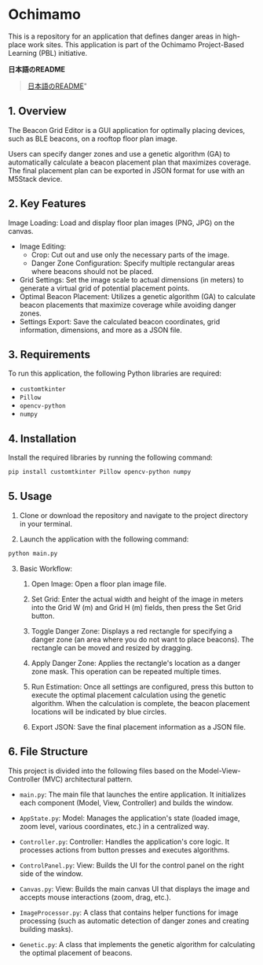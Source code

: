 # Ochimamo
This is a repository for an application that defines danger areas in high-place work sites. This application is part of the Ochimamo Project-Based Learning (PBL) initiative.

**日本語のREADME**
> <a href="./README/README_jp.md">日本語のREADME</a>"

## 1. Overview
The Beacon Grid Editor is a GUI application for optimally placing devices, such as BLE beacons, on a rooftop floor plan image.

Users can specify danger zones and use a genetic algorithm (GA) to automatically calculate a beacon placement plan that maximizes coverage. The final placement plan can be exported in JSON format for use with an M5Stack device.

## 2. Key Features
Image Loading: Load and display floor plan images (PNG, JPG) on the canvas.

- Image Editing:
    - Crop: Cut out and use only the necessary parts of the image.
    - Danger Zone Configuration: Specify multiple rectangular areas where beacons should not be placed.
- Grid Settings: Set the image scale to actual dimensions (in meters) to generate a virtual grid of potential placement points.
- Optimal Beacon Placement: Utilizes a genetic algorithm (GA) to calculate beacon placements that maximize coverage while avoiding danger zones.
- Settings Export: Save the calculated beacon coordinates, grid information, dimensions, and more as a JSON file.

## 3. Requirements
To run this application, the following Python libraries are required:
- `customtkinter`
- `Pillow`
- `opencv-python`
- `numpy`

## 4. Installation
Install the required libraries by running the following command:
```bash
pip install customtkinter Pillow opencv-python numpy
```

## 5. Usage
1. Clone or download the repository and navigate to the project directory in your terminal.

2. Launch the application with the following command:
```bash
python main.py
```
3. Basic Workflow:

    1. Open Image: Open a floor plan image file.

    2. Set Grid: Enter the actual width and height of the image in meters into the Grid W (m) and Grid H (m) fields, then press the Set Grid button.

    3. Toggle Danger Zone: Displays a red rectangle for specifying a danger zone (an area where you do not want to place beacons). The rectangle can be moved and resized by dragging.

    4. Apply Danger Zone: Applies the rectangle's location as a danger zone mask. This operation can be repeated multiple times.

    5. Run Estimation: Once all settings are configured, press this button to execute the optimal placement calculation using the genetic algorithm. When the calculation is complete, the beacon placement locations will be indicated by blue circles.

    6. Export JSON: Save the final placement information as a JSON file.

## 6. File Structure
This project is divided into the following files based on the Model-View-Controller (MVC) architectural pattern.

- `main.py`: The main file that launches the entire application. It initializes each component (Model, View, Controller) and builds the window.

- `AppState.py`: Model: Manages the application's state (loaded image, zoom level, various coordinates, etc.) in a centralized way.

- `Controller.py`: Controller: Handles the application's core logic. It processes actions from button presses and executes algorithms.

- `ControlPanel.py`: View: Builds the UI for the control panel on the right side of the window.

- `Canvas.py`: View: Builds the main canvas UI that displays the image and accepts mouse interactions (zoom, drag, etc.).

- `ImageProcessor.py`: A class that contains helper functions for image processing (such as automatic detection of danger zones and creating building masks).

- `Genetic.py`: A class that implements the genetic algorithm for calculating the optimal placement of beacons.